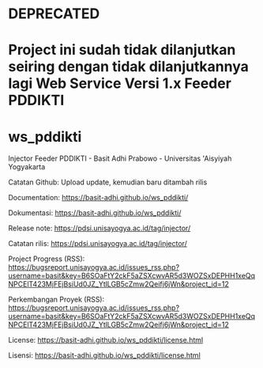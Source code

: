 # DEPRECATED
# Project ini sudah tidak dilanjutkan seiring dengan tidak dilanjutkannya lagi Web Service Versi 1.x Feeder PDDIKTI

# ws_pddikti
Injector Feeder PDDIKTI - Basit Adhi Prabowo - Universitas 'Aisyiyah Yogyakarta

Catatan Github:
Upload update, kemudian baru ditambah rilis

Documentation: https://basit-adhi.github.io/ws_pddikti/

Dokumentasi: https://basit-adhi.github.io/ws_pddikti/

Release note: https://pdsi.unisayogya.ac.id/tag/injector/

Catatan rilis: https://pdsi.unisayogya.ac.id/tag/injector/

Project Progress (RSS): https://bugsreport.unisayogya.ac.id/issues_rss.php?username=basit&key=B6SOaFtY2ckF5aZSXcwvAR5d3WOZSxDEPHH1xeQqNPCElT423MjFEjBsiUd0JZ_YtlLGB5cZmw2Qeifj6jWn&project_id=12

Perkembangan Proyek (RSS): https://bugsreport.unisayogya.ac.id/issues_rss.php?username=basit&key=B6SOaFtY2ckF5aZSXcwvAR5d3WOZSxDEPHH1xeQqNPCElT423MjFEjBsiUd0JZ_YtlLGB5cZmw2Qeifj6jWn&project_id=12

License: https://basit-adhi.github.io/ws_pddikti/license.html

Lisensi: https://basit-adhi.github.io/ws_pddikti/license.html
